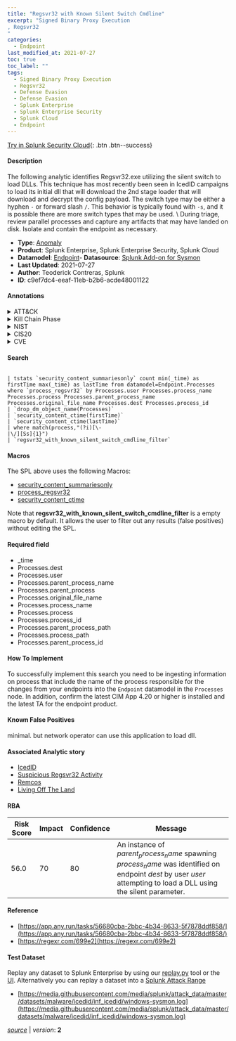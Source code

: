```yaml
---
title: "Regsvr32 with Known Silent Switch Cmdline"
excerpt: "Signed Binary Proxy Execution
, Regsvr32
"
categories:
  - Endpoint
last_modified_at: 2021-07-27
toc: true
toc_label: ""
tags:
  - Signed Binary Proxy Execution
  - Regsvr32
  - Defense Evasion
  - Defense Evasion
  - Splunk Enterprise
  - Splunk Enterprise Security
  - Splunk Cloud
  - Endpoint
---
```




[Try in Splunk Security Cloud](https://www.splunk.com/en_us/products/cyber-security.html){: .btn .btn--success}

#### Description

The following analytic identifies Regsvr32.exe utilizing the silent switch to load DLLs. This technique has most recently been seen in IcedID campaigns to load its initial dll that will download the 2nd stage loader that will download and decrypt the config payload. The switch type may be either a hyphen `-` or forward slash `/`. This behavior is typically found with `-s`, and it is possible there are more switch types that may be used. \ During triage, review parallel processes and capture any artifacts that may have landed on disk. Isolate and contain the endpoint as necessary.

- **Type**: [Anomaly](https://github.com/splunk/security_content/wiki/Detection-Analytic-Types)
- **Product**: Splunk Enterprise, Splunk Enterprise Security, Splunk Cloud
- **Datamodel**: [Endpoint](https://docs.splunk.com/Documentation/CIM/latest/User/Endpoint)- **Datasource**: [Splunk Add-on for Sysmon](https://splunkbase.splunk.com/app/5709)
- **Last Updated**: 2021-07-27
- **Author**: Teoderick Contreras, Splunk
- **ID**: c9ef7dc4-eeaf-11eb-b2b6-acde48001122


#### Annotations

<details>
  <summary>ATT&CK</summary>

<div markdown="1">


| ID             | Technique        |  Tactic             |
| -------------- | ---------------- |-------------------- |
| [T1218](https://attack.mitre.org/techniques/T1218/) | Signed Binary Proxy Execution | Defense Evasion |

| [T1218.010](https://attack.mitre.org/techniques/T1218/010/) | Regsvr32 | Defense Evasion |

</div>
</details>


<details>
  <summary>Kill Chain Phase</summary>

<div markdown="1">

* Exploitation


</div>
</details>


<details>
  <summary>NIST</summary>

<div markdown="1">



</div>
</details>

<details>
  <summary>CIS20</summary>

<div markdown="1">



</div>
</details>

<details>
  <summary>CVE</summary>

<div markdown="1">


</div>
</details>

#### Search

```

| tstats `security_content_summariesonly` count min(_time) as firstTime max(_time) as lastTime from datamodel=Endpoint.Processes where `process_regsvr32` by Processes.user Processes.process_name Processes.process Processes.parent_process_name Processes.original_file_name Processes.dest Processes.process_id 
| `drop_dm_object_name(Processes)` 
| `security_content_ctime(firstTime)` 
| `security_content_ctime(lastTime)` 
| where match(process,"(?i)[\-
|\/][Ss]{1}") 
| `regsvr32_with_known_silent_switch_cmdline_filter`
```

#### Macros
The SPL above uses the following Macros:
* [security_content_summariesonly](https://github.com/splunk/security_content/blob/develop/macros/security_content_summariesonly.yml)
* [process_regsvr32](https://github.com/splunk/security_content/blob/develop/macros/process_regsvr32.yml)
* [security_content_ctime](https://github.com/splunk/security_content/blob/develop/macros/security_content_ctime.yml)

Note that **regsvr32_with_known_silent_switch_cmdline_filter** is a empty macro by default. It allows the user to filter out any results (false positives) without editing the SPL.

#### Required field
* _time
* Processes.dest
* Processes.user
* Processes.parent_process_name
* Processes.parent_process
* Processes.original_file_name
* Processes.process_name
* Processes.process
* Processes.process_id
* Processes.parent_process_path
* Processes.process_path
* Processes.parent_process_id


#### How To Implement
To successfully implement this search you need to be ingesting information on process that include the name of the process responsible for the changes from your endpoints into the `Endpoint` datamodel in the `Processes` node. In addition, confirm the latest CIM App 4.20 or higher is installed and the latest TA for the endpoint product.

#### Known False Positives
minimal. but network operator can use this application to load dll.

#### Associated Analytic story
* [IcedID](/stories/icedid)
* [Suspicious Regsvr32 Activity](/stories/suspicious_regsvr32_activity)
* [Remcos](/stories/remcos)
* [Living Off The Land](/stories/living_off_the_land)




#### RBA

| Risk Score  | Impact      | Confidence   | Message      |
| ----------- | ----------- |--------------|--------------|
| 56.0 | 70 | 80 | An instance of $parent_process_name$ spawning $process_name$ was identified on endpoint $dest$ by user $user$ attempting to load a DLL using the silent parameter. |


#### Reference

* [https://app.any.run/tasks/56680cba-2bbc-4b34-8633-5f7878ddf858/](https://app.any.run/tasks/56680cba-2bbc-4b34-8633-5f7878ddf858/)
* [https://regexr.com/699e2](https://regexr.com/699e2)



#### Test Dataset
Replay any dataset to Splunk Enterprise by using our [replay.py](https://github.com/splunk/attack_data#using-replaypy) tool or the [UI](https://github.com/splunk/attack_data#using-ui).
Alternatively you can replay a dataset into a [Splunk Attack Range](https://github.com/splunk/attack_range#replay-dumps-into-attack-range-splunk-server)


* [https://media.githubusercontent.com/media/splunk/attack_data/master/datasets/malware/icedid/inf_icedid/windows-sysmon.log](https://media.githubusercontent.com/media/splunk/attack_data/master/datasets/malware/icedid/inf_icedid/windows-sysmon.log)



[*source*](https://github.com/splunk/security_content/tree/develop/detections/endpoint/regsvr32_with_known_silent_switch_cmdline.yml) \| *version*: **2**